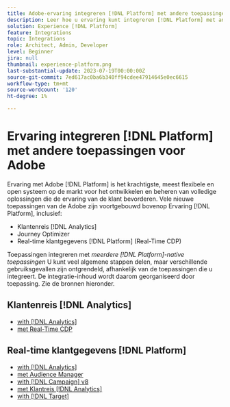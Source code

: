 ```yaml
---
title: Adobe-ervaring integreren [!DNL Platform] met andere toepassingen voor Adobe
description: Leer hoe u ervaring kunt integreren [!DNL Platform] met andere Adobe toepassingen.
solution: Experience [!DNL Platform]
feature: Integrations
topic: Integrations
role: Architect, Admin, Developer
level: Beginner
jira: null
thumbnail: experience-platform.png
last-substantial-update: 2023-07-19T00:00:00Z
source-git-commit: 7ed617ac0ba6b340ff94cdee47914645e0ec6615
workflow-type: tm+mt
source-wordcount: '120'
ht-degree: 1%

---
```



# Ervaring integreren [!DNL Platform] met andere toepassingen voor Adobe

Ervaring met Adobe [!DNL Platform] is het krachtigste, meest flexibele en open systeem op de markt voor het ontwikkelen en beheren van volledige oplossingen die de ervaring van de klant bevorderen. Vele nieuwe toepassingen van de Adobe zijn voortgebouwd bovenop Ervaring [!DNL Platform], inclusief:

* Klantenreis [!DNL Analytics]
* Journey Optimizer
* Real-time klantgegevens [!DNL Platform] (Real-Time CDP)

Toepassingen integreren met _meerdere [!DNL Platform]-native toepassingen_ U kunt veel algemene stappen delen, maar verschillende gebruiksgevallen zijn ontgrendeld, afhankelijk van de toepassingen die u integreert. De integratie-inhoud wordt daarom georganiseerd door toepassing. Zie de bronnen hieronder.


## Klantenreis [!DNL Analytics]

* [with [!DNL Analytics]](../cja/customer-journey-analytics-analytics.md)
* [met Real-Time CDP](../cja/cja-rtcdp.md)

## Real-time klantgegevens [!DNL Platform]

* [with [!DNL Analytics]](../rtcdp/rtcdp-analytics.md)
* [met Audience Manager](../rtcdp/rtcdp-aam.md)
* [with [!DNL Campaign] v8](../rtcdp/rtcdp-campaign.md)
* [met Klantreis [!DNL Analytics]](../rtcdp/rtcdp-cja.md)
* [with [!DNL Target]](../rtcdp/rtcdp-target.md)